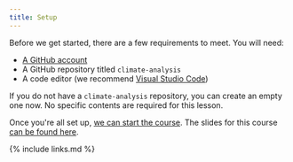 ```yaml
---
title: Setup
---
```


Before we get started, there are a few requirements to meet. You will need:

* [A GitHub account](https://github.com)
* A GitHub repository titled `climate-analysis`
* A code editor (we recommend [Visual Studio Code](https://code.visualstudio.com/))

If you do not have a `climate-analysis` repository, you can create an empty one now. No specific contents are required for this lesson.

Once you're all set up, [we can start the course](index.html). The slides for this course [can be found here](slides/index.html).

{% include links.md %}
